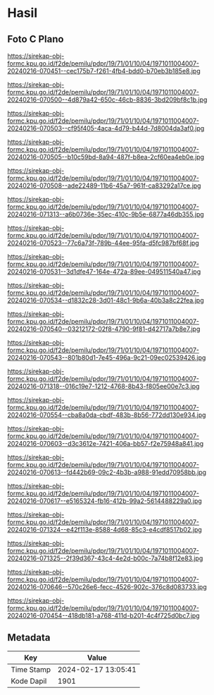 # Hasil

## Foto C Plano

https://sirekap-obj-formc.kpu.go.id/f2de/pemilu/pdpr/19/71/01/10/04/1971011004007-20240216-070451--cec175b7-f261-4fb4-bdd0-b70eb3b185e8.jpg

https://sirekap-obj-formc.kpu.go.id/f2de/pemilu/pdpr/19/71/01/10/04/1971011004007-20240216-070500--4d879a42-650c-46cb-8836-3bd209bf8c1b.jpg

https://sirekap-obj-formc.kpu.go.id/f2de/pemilu/pdpr/19/71/01/10/04/1971011004007-20240216-070503--cf95f405-4aca-4d79-b44d-7d8004da3af0.jpg

https://sirekap-obj-formc.kpu.go.id/f2de/pemilu/pdpr/19/71/01/10/04/1971011004007-20240216-070505--b10c59bd-8a94-487f-b8ea-2cf60ea4eb0e.jpg

https://sirekap-obj-formc.kpu.go.id/f2de/pemilu/pdpr/19/71/01/10/04/1971011004007-20240216-070508--ade22489-11b6-45a7-961f-ca83292a17ce.jpg

https://sirekap-obj-formc.kpu.go.id/f2de/pemilu/pdpr/19/71/01/10/04/1971011004007-20240216-071313--a6b0736e-35ec-410c-9b5e-6877a46db355.jpg

https://sirekap-obj-formc.kpu.go.id/f2de/pemilu/pdpr/19/71/01/10/04/1971011004007-20240216-070523--77c6a73f-789b-44ee-95fa-d5fc987bf68f.jpg

https://sirekap-obj-formc.kpu.go.id/f2de/pemilu/pdpr/19/71/01/10/04/1971011004007-20240216-070531--3d1dfe47-164e-472a-89ee-049511540a47.jpg

https://sirekap-obj-formc.kpu.go.id/f2de/pemilu/pdpr/19/71/01/10/04/1971011004007-20240216-070534--d1832c28-3d01-48c1-9b6a-40b3a8c22fea.jpg

https://sirekap-obj-formc.kpu.go.id/f2de/pemilu/pdpr/19/71/01/10/04/1971011004007-20240216-070540--03212172-02f8-4790-9f81-d42717a7b8e7.jpg

https://sirekap-obj-formc.kpu.go.id/f2de/pemilu/pdpr/19/71/01/10/04/1971011004007-20240216-070543--801b80d1-7e45-496a-9c21-09ec02539426.jpg

https://sirekap-obj-formc.kpu.go.id/f2de/pemilu/pdpr/19/71/01/10/04/1971011004007-20240216-071318--016c19e7-1212-4768-8b43-f805ee00e7c3.jpg

https://sirekap-obj-formc.kpu.go.id/f2de/pemilu/pdpr/19/71/01/10/04/1971011004007-20240216-070554--cba8a0da-cbdf-483b-8b56-772dd130e934.jpg

https://sirekap-obj-formc.kpu.go.id/f2de/pemilu/pdpr/19/71/01/10/04/1971011004007-20240216-070603--d3c3612e-7421-406a-bb57-f2e75948a841.jpg

https://sirekap-obj-formc.kpu.go.id/f2de/pemilu/pdpr/19/71/01/10/04/1971011004007-20240216-070613--fd442b69-09c2-4b3b-a988-91edd70958bb.jpg

https://sirekap-obj-formc.kpu.go.id/f2de/pemilu/pdpr/19/71/01/10/04/1971011004007-20240216-070617--e5165324-fb16-412b-99a2-5614488229a0.jpg

https://sirekap-obj-formc.kpu.go.id/f2de/pemilu/pdpr/19/71/01/10/04/1971011004007-20240216-071324--e42f113e-8588-4d68-85c3-e4cdf8517b02.jpg

https://sirekap-obj-formc.kpu.go.id/f2de/pemilu/pdpr/19/71/01/10/04/1971011004007-20240216-071325--2f39d367-43c4-4e2d-b00c-7a74b8f12e83.jpg

https://sirekap-obj-formc.kpu.go.id/f2de/pemilu/pdpr/19/71/01/10/04/1971011004007-20240216-070646--570c26e6-fecc-4526-902c-376c8d083733.jpg

https://sirekap-obj-formc.kpu.go.id/f2de/pemilu/pdpr/19/71/01/10/04/1971011004007-20240216-070454--418db181-a768-411d-b201-4c4f725d0bc7.jpg


## Metadata

| Key        | Value               |
| ---------- | ------------------- |
| Time Stamp | 2024-02-17 13:05:41 |
| Kode Dapil | 1901                |



